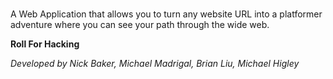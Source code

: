 # 
A Web Application that allows you to turn any website URL into a platformer adventure where you can see your path through the wide web.

**Roll For Hacking**

*Developed by Nick Baker, Michael Madrigal, Brian Liu, Michael Higley*

